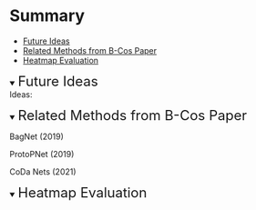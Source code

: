 # Summary

- [Future Ideas](#ideas)
- [Related Methods from B-Cos Paper](#bcosrelated)
- [Heatmap Evaluation](#evaluation)

<a id="ideas"></a>
<details open>
<summary><font size="+2">Future Ideas</font></summary>
Ideas:

</details>

<a id="bcosrelated"></a>
<details open>
<summary><font size="+2">Related Methods from B-Cos Paper</font></summary>

BagNet (2019)

ProtoPNet (2019)

CoDa Nets (2021)

</details>

<a id="evaluation"></a>
<details open>
<summary><font size="+2">Heatmap Evaluation</font></summary>



</details>

